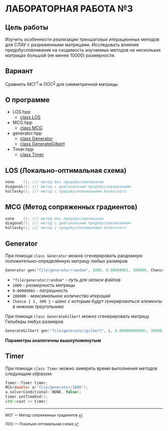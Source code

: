 # ЛАБОРАТОРНАЯ РАБОТА №3


## Цель работы


Изучить особенности реализации трехшаговых итерационных методов для СЛАУ с разреженными матрицами. Исследовать влияние предобусловливания на сходимость изучаемых методов на нескольких матрицах большой (не менее 10000) размерности.


## Вариант

Сравнить МСГ<sup id="a1">[1](#f1)</sup> и ЛОС<sup id="a2">[2](#f2)</sup> для симметричной матрицы

## О программе

- LOS.hpp
    + [class LOS](#LOS)
- MCG.hpp
    + [class MCG](#MCG)
- generator.hpp
    + [class Generator](#Generator)
    + [class GenerateGilbert](#Generator)
- Timer.hpp
    + [class Timer](#Timer)

[#LOS]: fdsfdsfsdfs


<div id="LOS"/>

## LOS (Локально-оптимальная схема)

```c++
none    (); /// метод без предобусловливания
diagonal(); /// метод с диагональным предобуславливанием
hollesky(); /// метод с предобусловливанием Холесского
```


<div id="MCG"/>

## MCG (Метод сопряженных градиентов)

```c++
none    (); /// метод без предобусловливания
diagonal(); /// метод с диагональным предобуславливанием
hollesky(); /// метод с предобусловливанием Холесского
```

<div id="Generator"/>

## Generator

При помощи `class Generator` можно сгенерировать рандомную положительно-определённую матрицу любых размеров

```c++
Generator gen("file/generator/random", 1000, 0.00000001, 100000, Chance { 1, 500 });
```
- `"file/generator/random"` - _путь для записи файлов_
- `1000` - _размерность матрицы_
- `0.00000001` - _погрешность_
- `100000` - _максимальное количество итераций_
- `Chance { 1, 500 }` - _шанс с которым будут генерироваться элементы в нижнем треугольнике_

При помощи `class GenerateGilbert` можно сгенерировать матрицу Гильберы любух размеров

```c++
GenerateGilbert gen("file/generator/gilbert", i, 0.000000000001, 10000);
```

**Параметры аналогичны вышеупомянутым**

<div id="Timer"/>

## Timer

При помощи `class Timer` можно замерять время выполнения методов _следующим образом:_

```c++
Timer::Timer timer;
MCG<double> a("file/generator/1000");
a.solve(Conditional::NONE, false);
timer.setTimeEnd();
std::cout << timer;
```

___

<sub id="f1"> МСГ — Метод сопряженных градиентов [↩](#a1) </sub>

<sub id="f2"> ЛОС — Локально-оптимальная схема [↩](#a2)   </sub>